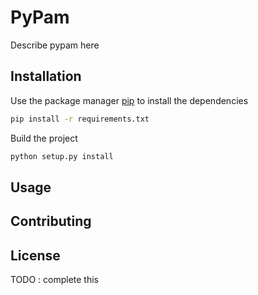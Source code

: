 # PyPam
Describe pypam here

## Installation

Use the package manager [pip](https://pip.pypa.io/en/stable/) to install 
the dependencies 

```bash
pip install -r requirements.txt 
```

Build the project

```bash
python setup.py install
```

## Usage

## Contributing

## License

TODO : complete this
